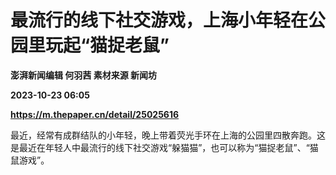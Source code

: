 # 最流行的线下社交游戏，上海小年轻在公园里玩起“猫捉老鼠”
**澎湃新闻编辑 何羽茜 素材来源 新闻坊**

**2023-10-23 06:05**

**https://m.thepaper.cn/detail/25025616**

最近，经常有成群结队的小年轻，晚上带着荧光手环在上海的公园里四散奔跑。这是最近在年轻人中最流行的线下社交游戏“躲猫猫”，也可以称为“猫捉老鼠”、“猫鼠游戏”。